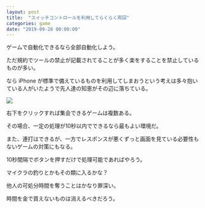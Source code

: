 ```yaml
---
layout: post
title:  "スイッチコントロールを利用してらくらく周回"
categories: game
date: "2019-09-28 00:00:00"
---
```


ゲームで自動化できるなら全部自動化しよう。

ただ規約でツールの禁止が記載されてることが多く楽をすることを禁止しているものが多い。

なら iPhone が標準で備えているものを利用してしまおうという考えは多々抱いている人がいたようで先人達の知恵がその辺に落ちている。


<div class="trim">
  <div class="trim__item">
    <a href="{{ site.url }}/assets/images/2019-09-28-report/image.png">
      <img class="one" src="{{ site.url }}/assets/thumbnail/2019-09-28-report/image.png">
    </a>
  </div>
</div>


右下をクリックすれば集会できるゲームは複数ある。

その場合、一定の処理が10秒以内でできるなら最もよい環境だ。

また、連打はできるが、一方でレスポンスが悪くずっと画面を見ている必要性もないゲームの対策にもなる。

10秒間隔でボタンを押すだけで処理可能であればやろう。

マイクラの釣りとかもその類に入るかな？

他人の可処分時間を奪うことはかなり罪深い。

時間を金で買えないものは消えるべきだろう。

